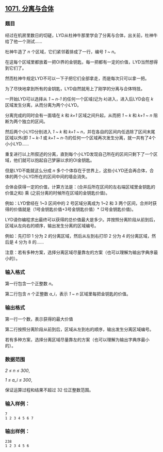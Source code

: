 ## [1071. 分离与合体](https://www.acwing.com/problem/content/1073/)

### 题目

经过在机房里数日的切磋，LYD从杜神牛那里学会了分离与合体，出关前，杜神牛给了他一个测试......

杜神牛造了 *n* 个区域，它们紧邻着排成了一行，编号 *1* ~ *n*。

在这每个区域里都放着一把OI界的金钥匙，每一把都有一定的价值，LYD当然想得到它们了。

然而杜神牛规定LYD不可以一下子把它们全部拿走，而是每次只可以拿一把。

为了尽快地拿到所有的金钥匙，LYD自然就用上了刚学的分离与合体特技。

一开始LYD可以选择从 *1* ~ *n-1* 的任何一个区域(记为 *k*)进入，进入后LYD会在 *k* 区域发生分离，从而分离为两个小LYD。

分离完成的同时会有一面墙在 *k* 和 *k+1* 区域之间升起，从而把 *1* ~ *k* 和 *k+1* ~ *n* 阻断为两个独立的区间。

然后两个小LYD分别进入 *1* ~ *k* 和 *k+1* ~ *n*，并在各自的区间内任选除了区间末尾区域以外(即 *1* ~ *k-1* 或 *k+1* ~ *n-1*)的任何一个区域再次发生分离，就一共有了4个小小LYD……

重复进行以上所叙述的分离，直到每个小LYD发现自己所在的区间只剩下了一个区域，他们就可以抱起自己梦寐以求的OI金钥匙。

但是LYD不能就这么分成 *n* 多个个体存在于世界上，这些小LYD还会再合体，合体的两个小LYD所在的区间中间的墙会消失。

合体会获得一定的价值，计算方法是：(合并后所在区间的左右端区域里金钥匙的价值之和) 乘 (之前分离的时候所在区域的金钥匙价值)。

例如：LYD曾经在 1~3 区间中的 2 号区域分离成为 1~2 和 3 两个区间，合并时获得的价值就是（1号金钥匙价值+3号金钥匙价值）* (2号金钥匙价值)。

LYD请你编程求出最终可以获得的总价值最大是多少。并按照分离阶段从前到后，区域从左向右的顺序，输出发生分离的区域编号。

例如：先打印 1 分为 2 的分离区域，然后从左到右打印 2 分为 4 的分离区域，然后是 4 分为 8 的......

注意：若有多种方案，选择分离区域尽量靠左的方案（也可以理解为输出字典序最小的）。

### 输入格式

第一行包含一个正整数 *n*。

第二行包含 *n* 个正整数 *a_i*，表示 *1* ~ *n* 区域里每把金钥匙的价值。

### 输出格式

第一行一个数，表示获得的最大价值

第二行按照分离阶段从前到后，区域从左到右的顺序，输出发生分离区域编号。

若有多种方案，选择分离区域尽量靠左的方案（也可以理解为输出字典序最小的）。

### 数据范围

*2 ≤ n ≤ 300*,

*1 ≤ a_i ≤ 300*,

保证运算过程和结果不超过 32 位正整数范围。

### 输入样例：

```
7
1 2 3 4 5 6 7
```

### 输出样例：

```
238
1 2 3 4 5 6
```
